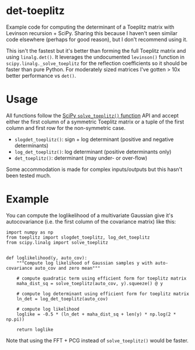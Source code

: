 # det-toeplitz
Example code for computing the determinant of a Toeplitz matrix with Levinson recursion + SciPy. Sharing this because I haven't seen similar code elsewhere (perhaps for good reason), but I don't recommend using it.

This isn't the fastest but it's better than forming the full Toeplitz matrix and using `linalg.det()`. It leverages the undocumented `levinson()` function in `scipy.linalg._solve_toeplitz` for the reflection coefficients so it should be faster than pure Python. For moderately sized matrices I've gotten > 10x better performance vs `det()`.

# Usage

All functions follow the [SciPy `solve_toeplitz()` function](https://docs.scipy.org/doc/scipy/reference/generated/scipy.linalg.solve_toeplitz.html) API and accept either the first column of a symmetric Toeplitz matrix or a tuple of the first column and first row for the non-symmetric case.

* `slogdet_toeplitz()`: sign + log determinant (positive and negative determinants)
* `log_det_toeplitz()`: log determinant (positive determinants only)
* `det_toeplitz()`: determinant (may under- or over-flow)

Some accommodation is made for complex inputs/outputs but this hasn't been tested much.

# Example

You can compute the loglikelihood of a multivariate Gaussian give it's autocovariance (i.e. the first column of the covariance matrix) like this:

```
import numpy as np
from toeplitz import slogdet_toeplitz, log_det_toeplitz
from scipy.linalg import solve_toeplitz


def loglikelihood(y, auto_cov):
    """Compute log likelihood of Gaussian samples y with auto-covariance auto_cov and zero mean"""

    # compute quadratic term using efficient form for toeplitz matrix
    maha_dist_sq = solve_toeplitz(auto_cov, y).squeeze() @ y

    # compute log determinant using efficient form for toeplitz matrix
    ln_det = log_det_toeplitz(auto_cov)       

    # compute log likelihood
    loglike = -0.5 * (ln_det + maha_dist_sq + len(y) * np.log(2 * np.pi))

    return loglike
```

Note that using the FFT + PCG instead of `solve_toeplitz()` would be faster.
